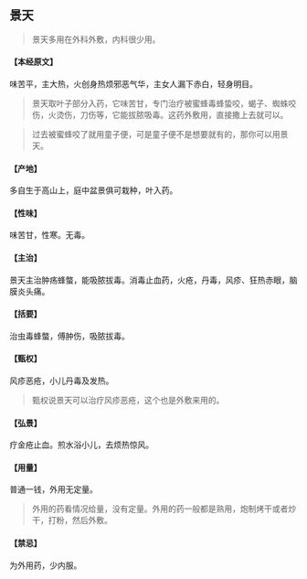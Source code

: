 ## 景天

> 景天多用在外科外敷，内科很少用。

#### 【本经原文】
味苦平，主大热，火创身热烦邪恶气华，主女人漏下赤白，轻身明目。

> 景天取叶子部分入药，它味苦甘，专门治疗被蜜蜂毒蜂蛰咬，蝎子、蜘蛛咬伤，火烫伤，刀伤等，它能拔脓吸毒。这药外敷用，直接撒上去就可以。

> 过去被蜜蜂咬了就用童子便，可是童子便不是想要就有的，那你可以用景天。

#### 【产地】
多自生于高山上，庭中盆景俱可栽种，叶入药。
#### 【性味】
味苦甘，性寒。无毒。
#### 【主治】
景天主治肿疡蜂螫，能吸脓拔毒。消毒止血药，火疮，丹毒，风疹、狂热赤眼，脑膜炎头痛。
#### 【括要】
治虫毒蜂螫，傅肿伤，吸脓拔毒。
#### 【甄权】
风疹恶疮，小儿丹毒及发热。

> 甄权说景天可以治疗风疹恶疮，这个也是外敷来用的。

#### 【弘景】
疗金疮止血。煎水浴小儿，去烦热惊风。
#### 【用量】
普通一钱，外用无定量。

> 外用的药看情况给量，没有定量。外用的药一般都是熟用，炮制烤干或者炒干，打粉，然后外敷。

#### 【禁忌】
为外用药，少内服。